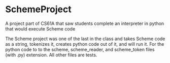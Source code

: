 # SchemeProject
A project part of CS61A that saw students complete an interpreter in python that would execute Scheme code

The Scheme project was one of the last in the class and takes Scheme code as a string, tokenizes it, creates python code out of it, and will run it. For the python code to to the scheme, scheme_reader, and scheme_token files (with .py) extension. All other files are tests. 
